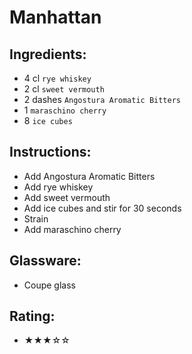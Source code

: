 # Manhattan

## Ingredients:
- 4 cl `rye whiskey`
- 2 cl `sweet vermouth`
- 2 dashes `Angostura Aromatic Bitters`
- 1 `maraschino cherry`
- 8 `ice cubes`

## Instructions:
- Add Angostura Aromatic Bitters
- Add rye whiskey
- Add sweet vermouth
- Add ice cubes and stir for 30 seconds
- Strain
- Add maraschino cherry

## Glassware:
- Coupe glass

## Rating:
- ★★★☆☆